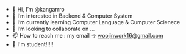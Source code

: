 - 👋 Hi, I’m @kangarrro
- 👀 I’m interested in Backend & Computer System
- 🌱 I’m currently learning Computer Language & Cumputer Scienece 
- 💞️ I’m looking to collaborate on ...
- 📫 How to reach me : my email -> woojinwork16@gmail.com 
- 🚀 I'm student!!!!!
<!---
kangarrro/kangarrro is a ✨ special ✨ repository because its `README.md` (this file) appears on your GitHub profile.
You can click the Preview link to take a look at your changes.
--->
